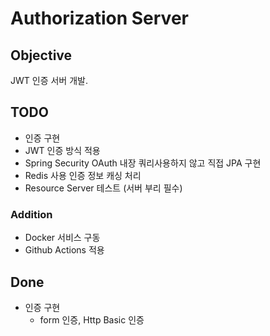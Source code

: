 # Authorization Server

## Objective

JWT 인증 서버 개발.

## TODO

- 인증 구현
- JWT 인증 방식 적용
- Spring Security OAuth 내장 쿼리사용하지 않고 직접 JPA 구현
- Redis 사용 인증 정보 캐싱 처리
- Resource Server 테스트 (서버 부리 필수)

### Addition

- Docker 서비스 구동
- Github Actions 적용

## Done

- 인증 구현
    - form 인증, Http Basic 인증
